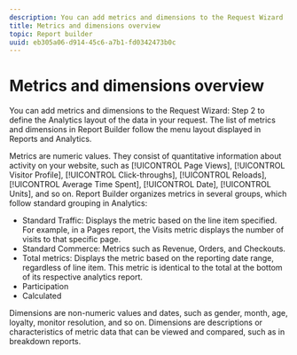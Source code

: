 ```yaml
---
description: You can add metrics and dimensions to the Request Wizard  Step 2 to define the Analytics layout of the data in your request. The list of metrics and dimensions in Report Builder follow the menu layout displayed in Reports and Analytics.
title: Metrics and dimensions overview
topic: Report builder
uuid: eb305a06-d914-45c6-a7b1-fd0342473b0c
---
```


# Metrics and dimensions overview

You can add metrics and dimensions to the Request Wizard: Step 2 to define the Analytics layout of the data in your request. The list of metrics and dimensions in Report Builder follow the menu layout displayed in Reports and Analytics.

Metrics are numeric values. They consist of quantitative information about activity on your website, such as [!UICONTROL Page Views], [!UICONTROL Visitor Profile], [!UICONTROL Click-throughs], [!UICONTROL Reloads], [!UICONTROL Average Time Spent], [!UICONTROL Date], [!UICONTROL Units], and so on. Report Builder organizes metrics in several groups, which follow standard grouping in Analytics:

* Standard Traffic: Displays the metric based on the line item specified. For example, in a Pages report, the Visits metric displays the number of visits to that specific page.
* Standard Commerce: Metrics such as Revenue, Orders, and Checkouts.
* Total metrics: Displays the metric based on the reporting date range, regardless of line item. This metric is identical to the total at the bottom of its respective analytics report.
* Participation 
* Calculated

Dimensions are non-numeric values and dates, such as gender, month, age, loyalty, monitor resolution, and so on. Dimensions are descriptions or characteristics of metric data that can be viewed and compared, such as in breakdown reports.
